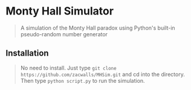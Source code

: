 # Monty Hall Simulator

>  A simulation of the Monty Hall paradox using Python's built-in pseudo-random number generator 

## Installation

> No need to install. Just type `git clone https://github.com/zacwalls/MHSim.git` and cd into the directory. Then type `python script.py` to run the simulation. 
